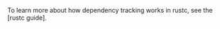 To learn more about how dependency tracking works in rustc, see the [rustc
guide].

[rustc dev guide]: https://rustc-dev-guide.rust-lang.org/query.html
